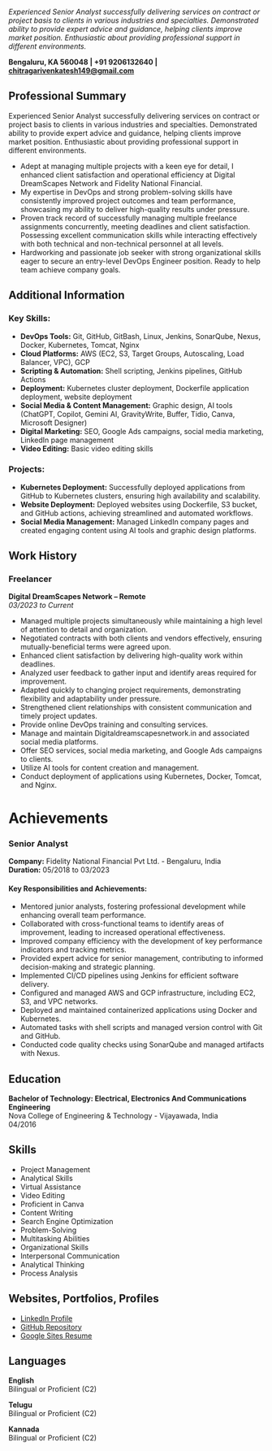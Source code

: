 *Experienced Senior Analyst successfully delivering services on contract or project basis to clients in various industries and specialties. Demonstrated ability to provide expert advice and guidance, helping clients improve market position. Enthusiastic about providing professional support in different environments.*

**Bengaluru, KA 560048 | +91 9206132640 | chitragarivenkatesh149@gmail.com**

## Professional Summary

Experienced Senior Analyst successfully delivering services on contract or project basis to clients in various industries and specialties. Demonstrated ability to provide expert advice and guidance, helping clients improve market position. Enthusiastic about providing professional support in different environments.

- Adept at managing multiple projects with a keen eye for detail, I enhanced client satisfaction and operational efficiency at Digital DreamScapes Network and Fidelity National Financial.
- My expertise in DevOps and strong problem-solving skills have consistently improved project outcomes and team performance, showcasing my ability to deliver high-quality results under pressure.
- Proven track record of successfully managing multiple freelance assignments concurrently, meeting deadlines and client satisfaction. Possessing excellent communication skills while interacting effectively with both technical and non-technical personnel at all levels.
- Hardworking and passionate job seeker with strong organizational skills eager to secure an entry-level DevOps Engineer position. Ready to help team achieve company goals.

## Additional Information

### Key Skills:

- **DevOps Tools:** Git, GitHub, GitBash, Linux, Jenkins, SonarQube, Nexus, Docker, Kubernetes, Tomcat, Nginx
- **Cloud Platforms:** AWS (EC2, S3, Target Groups, Autoscaling, Load Balancer, VPC), GCP
- **Scripting & Automation:** Shell scripting, Jenkins pipelines, GitHub Actions
- **Deployment:** Kubernetes cluster deployment, Dockerfile application deployment, website deployment
- **Social Media & Content Management:** Graphic design, AI tools (ChatGPT, Copilot, Gemini AI, GravityWrite, Buffer, Tidio, Canva, Microsoft Designer)
- **Digital Marketing:** SEO, Google Ads campaigns, social media marketing, LinkedIn page management
- **Video Editing:** Basic video editing skills

### Projects:

- **Kubernetes Deployment:** Successfully deployed applications from GitHub to Kubernetes clusters, ensuring high availability and scalability.
- **Website Deployment:** Deployed websites using Dockerfile, S3 bucket, and GitHub actions, achieving streamlined and automated workflows.
- **Social Media Management:** Managed LinkedIn company pages and created engaging content using AI tools and graphic design platforms.

## Work History

### Freelancer
**Digital DreamScapes Network – Remote**  
*03/2023 to Current*

- Managed multiple projects simultaneously while maintaining a high level of attention to detail and organization.
- Negotiated contracts with both clients and vendors effectively, ensuring mutually-beneficial terms were agreed upon.
- Enhanced client satisfaction by delivering high-quality work within deadlines.
- Analyzed user feedback to gather input and identify areas required for improvement.
- Adapted quickly to changing project requirements, demonstrating flexibility and adaptability under pressure.
- Strengthened client relationships with consistent communication and timely project updates.
- Provide online DevOps training and consulting services.
- Manage and maintain Digitaldreamscapesnetwork.in and associated social media platforms.
- Offer SEO services, social media marketing, and Google Ads campaigns to clients.
- Utilize AI tools for content creation and management.
- Conduct deployment of applications using Kubernetes, Docker, Tomcat, and Nginx.

# Achievements

### Senior Analyst

**Company:** Fidelity National Financial Pvt Ltd. - Bengaluru, India  
**Duration:** 05/2018 to 03/2023

#### Key Responsibilities and Achievements:
- Mentored junior analysts, fostering professional development while enhancing overall team performance.
- Collaborated with cross-functional teams to identify areas of improvement, leading to increased operational effectiveness.
- Improved company efficiency with the development of key performance indicators and tracking metrics.
- Provided expert advice for senior management, contributing to informed decision-making and strategic planning.
- Implemented CI/CD pipelines using Jenkins for efficient software delivery.
- Configured and managed AWS and GCP infrastructure, including EC2, S3, and VPC networks.
- Deployed and maintained containerized applications using Docker and Kubernetes.
- Automated tasks with shell scripts and managed version control with Git and GitHub.
- Conducted code quality checks using SonarQube and managed artifacts with Nexus.

## Education

**Bachelor of Technology: Electrical, Electronics And Communications Engineering**  
Nova College of Engineering & Technology - Vijayawada, India  
04/2016

## Skills

- Project Management
- Analytical Skills
- Virtual Assistance
- Video Editing
- Proficient in Canva
- Content Writing
- Search Engine Optimization
- Problem-Solving
- Multitasking Abilities
- Organizational Skills
- Interpersonal Communication
- Analytical Thinking
- Process Analysis

## Websites, Portfolios, Profiles

- [LinkedIn Profile](https://www.linkedin.com/in/venkatesh-c-608197119)
- [GitHub Repository](https://github.com/GitGuru4DevOps-Venkatesh/CI-CD-Jenkins_Project)
- [Google Sites Resume](https://sites.google.com/view/chitragrivenkatesh-resume/)

## Languages

**English**  
Bilingual or Proficient (C2)

**Telugu**  
Bilingual or Proficient (C2)

**Kannada**  
Bilingual or Proficient (C2)
